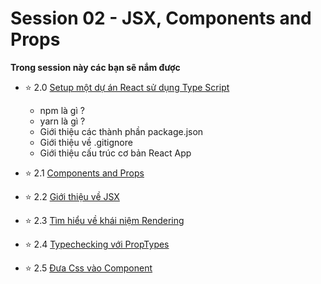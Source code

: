 # Session 02 - JSX, Components and Props

**Trong session này các bạn sẽ nắm được**

- ⭐ 2.0 [Setup một dự án React sử dụng Type Script](2.0.Install-ReactApp-TypeScript.md)
    - npm là gì ?
    - yarn là gì ?
    - Giới thiệu các thành phần package.json
    - Giới thiệu về .gitignore
    - Giới thiệu cấu trúc cơ bản React App



- ⭐ 2.1  [Components and Props](2.1.Components-Props.md)
- ⭐ 2.2  [Giới thiệu về JSX](2.2.Introducing-JSX.md)
- ⭐ 2.3  [Tìm hiểu về khái niệm Rendering](2.3.Rendering.md)
- ⭐ 2.4  [Typechecking với PropTypes](2.4PropTypes.md)
- ⭐ 2.5  [Đưa Css vào Component](2.5Add-style-Component.md)